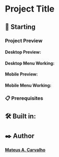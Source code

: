 
# Project Title

## 🚀 Starting

### Project Preview

#### Desktop Preview:
#### Desktop Menu Working:

#### Mobile Preview: 
#### Mobile Menu Working:

### 📋 Prerequisites


## 🛠️ Built in:

## ✒️ Author

[**Mateus A. Carvalho**](https://github.com/Mateus-A-Carvalho) 


